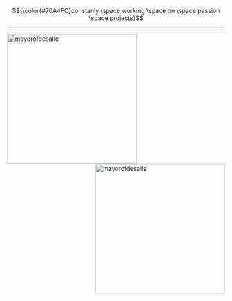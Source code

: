 $${\color{#70A4FC}constanly \space working \space on \space passion \space projects}$$

<hr/>

<img height=300 align="left" src="https://github-readme-stats.vercel.app/api/top-langs?username=mayorofdesalle&show_icons=true&theme=tokyonight&locale=en&layout=donut-vertical&hide=jupyter%20notebook" alt="mayorofdesalle" />
<img height=300 align="right" src="https://github-readme-stats.vercel.app/api?username=mayorofdesalle&show_icons=true&theme=tokyonight&locale=en&layout=compact" alt="mayorofdesalle" />
